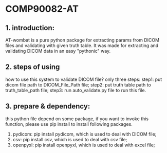 # COMP90082-AT


## 1. introduction:
AT-wombat is a pure python package for extracting params from DICOM files and validating with given truth table. 
It was made for extracting and validating DICOM data in an easy "pythonic" way. 


## 2. steps of using
how to use this system to validate DICOM file?
only three steps:
step1: put dicom file path to DICOM_File_Path file;
step2: put truth table path to truth_table_path file;
step3: run auto_validate.py file to run this file.
 

## 3. prepare & dependency:
this python file depend on some package,
if you want to invoke this function, please use pip install to install following packages.
1. pydicom: pip install pydicom, which is used to deal with DICOM file;
2. csv: pip install csv, which is used to deal with csv file;
3. openpyxl: pip install openpyxl, which is used to deal with excel file; 
